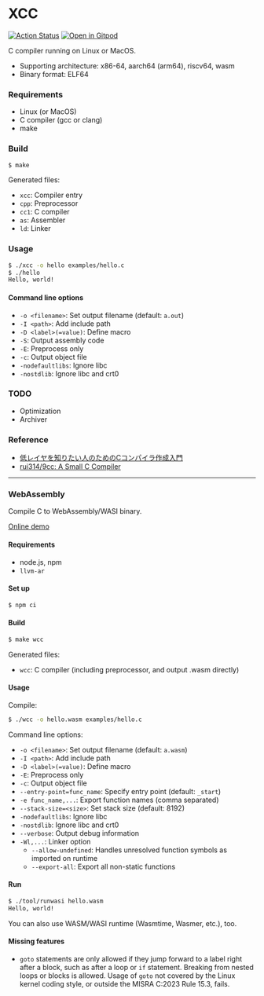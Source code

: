 XCC
===

[![Action Status](https://github.com/tyfkda/xcc/workflows/AllTests/badge.svg)](https://github.com/tyfkda/xcc)
[![Open in Gitpod](https://gitpod.io/button/open-in-gitpod.svg)](https://gitpod.io/#https://github.com/tyfkda/xcc)

C compiler running on Linux or MacOS.

  * Supporting architecture: x86-64, aarch64 (arm64), riscv64, wasm
  * Binary format: ELF64


### Requirements

  * Linux (or MacOS)
  * C compiler (gcc or clang)
  * make


### Build

```sh
$ make
```

Generated files:

  * `xcc`: Compiler entry
  * `cpp`: Preprocessor
  * `cc1`: C compiler
  * `as`:  Assembler
  * `ld`:  Linker


### Usage

```sh
$ ./xcc -o hello examples/hello.c
$ ./hello
Hello, world!
```

#### Command line options

  * `-o <filename>`: Set output filename (default: `a.out`)
  * `-I <path>`:     Add include path
  * `-D <label>(=value)`:  Define macro
  * `-S`:            Output assembly code
  * `-E`:            Preprocess only
  * `-c`:            Output object file
  * `-nodefaultlibs`:  Ignore libc
  * `-nostdlib`:  Ignore libc and crt0


### TODO

  * Optimization
  * Archiver


### Reference

  * [低レイヤを知りたい人のためのCコンパイラ作成入門](https://www.sigbus.info/compilerbook)
  * [rui314/9cc: A Small C Compiler](https://github.com/rui314/9cc)


----

### WebAssembly

Compile C to WebAssembly/WASI binary.

[Online demo](https://tyfkda.github.io/xcc/)

#### Requirements

  * node.js, npm
  * `llvm-ar`

#### Set up

```sh
$ npm ci
```

#### Build

```sh
$ make wcc
```

Generated files:

  * `wcc`: C compiler (including preprocessor, and output .wasm directly)

#### Usage

Compile:

```sh
$ ./wcc -o hello.wasm examples/hello.c
```

Command line options:

  * `-o <filename>`: Set output filename (default: `a.wasm`)
  * `-I <path>`:     Add include path
  * `-D <label>(=value)`:  Define macro
  * `-E`:            Preprocess only
  * `-c`:            Output object file
  * `--entry-point=func_name`:  Specify entry point (default: `_start`)
  * `-e func_name,...`:  Export function names (comma separated)
  * `--stack-size=<size>`:  Set stack size (default: 8192)
  * `-nodefaultlibs`:  Ignore libc
  * `-nostdlib`:  Ignore libc and crt0
  * `--verbose`:  Output debug information
  * `-Wl,...`:       Linker option
    * `--allow-undefined`:  Handles unresolved function symbols as imported on runtime
    * `--export-all`:  Export all non-static functions

#### Run

```sh
$ ./tool/runwasi hello.wasm
Hello, world!
```

You can also use WASM/WASI runtime (Wasmtime, Wasmer, etc.), too.

#### Missing features

  * `goto` statements are only allowed if
    they jump forward to a label right after a block,
    such as after a loop or `if` statement.
    Breaking from nested loops or blocks is allowed.
    Usage of `goto` not covered by the Linux kernel coding style,
    or outside the MISRA C:2023 Rule 15.3, fails.
    

